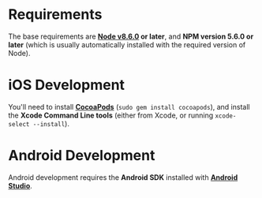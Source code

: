 # Requirements

The base requirements are **[Node v8.6.0](https://nodejs.org/)  or later**, and **NPM version 5.6.0 or later** (which is usually automatically installed with the required version of Node).

# iOS Development
You'll need to install **[CocoaPods](https://cocoapods.org/)** (`sudo gem install cocoapods`), and install the **Xcode Command Line tools** (either from Xcode, or running `xcode-select --install`).

# Android Development
Android development requires the **Android SDK** installed with **[Android Studio](https://developer.android.com/studio/index.html)**.

